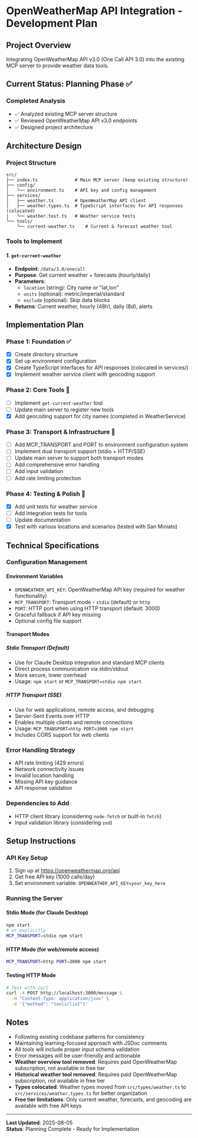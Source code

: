 # OpenWeatherMap API Integration - Development Plan

## Project Overview

Integrating OpenWeatherMap API v3.0 (One Call API 3.0) into the existing MCP
server to provide weather data tools.

## Current Status: Planning Phase ✅

### Completed Analysis

- ✅ Analyzed existing MCP server structure
- ✅ Reviewed OpenWeatherMap API v3.0 endpoints
- ✅ Designed project architecture

## Architecture Design

### Project Structure

```text
src/
├── index.ts              # Main MCP server (keep existing structure)
├── config/
│   └── environment.ts    # API key and config management
├── services/
│   ├── weather.ts        # OpenWeatherMap API client
│   ├── weather.types.ts  # TypeScript interfaces for API responses (colocated)
│   └── weather.test.ts   # Weather service tests
└── tools/
    └── current-weather.ts    # Current & forecast weather tool
```

### Tools to Implement

#### 1. `get-current-weather`

- **Endpoint**: `/data/3.0/onecall`
- **Purpose**: Get current weather + forecasts (hourly/daily)
- **Parameters**:
  - `location` (string): City name or "lat,lon"
  - `units` (optional): metric/imperial/standard
  - `exclude` (optional): Skip data blocks
- **Returns**: Current weather, hourly (48h), daily (8d), alerts

## Implementation Plan

### Phase 1: Foundation ✅

- [x] Create directory structure
- [x] Set up environment configuration
- [x] Create TypeScript interfaces for API responses (colocated in services/)
- [x] Implement weather service client with geocoding support

### Phase 2: Core Tools 🔄

- [ ] Implement `get-current-weather` tool
- [ ] Update main server to register new tools
- [x] Add geocoding support for city names (completed in WeatherService)

### Phase 3: Transport & Infrastructure 🔄

- [ ] Add MCP_TRANSPORT and PORT to environment configuration system
- [ ] Implement dual transport support (stdio + HTTP/SSE)
- [ ] Update main server to support both transport modes
- [ ] Add comprehensive error handling
- [ ] Add input validation
- [ ] Add rate limiting protection

### Phase 4: Testing & Polish 🔄

- [x] Add unit tests for weather service
- [ ] Add integration tests for tools
- [ ] Update documentation
- [x] Test with various locations and scenarios (tested with San Miniato)

## Technical Specifications

### Configuration Management

#### Environment Variables

- `OPENWEATHER_API_KEY`: OpenWeatherMap API key (required for weather functionality)
- `MCP_TRANSPORT`: Transport mode - `stdio` (default) or `http`
- `PORT`: HTTP port when using HTTP transport (default: 3000)
- Graceful fallback if API key missing
- Optional config file support

#### Transport Modes

##### Stdio Transport (Default)

- Use for Claude Desktop integration and standard MCP clients
- Direct process communication via stdin/stdout
- More secure, lower overhead
- Usage: `npm start` or `MCP_TRANSPORT=stdio npm start`

##### HTTP Transport (SSE)

- Use for web applications, remote access, and debugging
- Server-Sent Events over HTTP
- Enables multiple clients and remote connections
- Usage: `MCP_TRANSPORT=http PORT=3000 npm start`
- Includes CORS support for web clients

### Error Handling Strategy

- API rate limiting (429 errors)
- Network connectivity issues
- Invalid location handling
- Missing API key guidance
- API response validation

### Dependencies to Add

- HTTP client library (considering `node-fetch` or built-in `fetch`)
- Input validation library (considering `zod`)

## Setup Instructions

### API Key Setup

1. Sign up at <https://openweathermap.org/api>
2. Get free API key (1000 calls/day)
3. Set environment variable: `OPENWEATHER_API_KEY=your_key_here`

### Running the Server

#### Stdio Mode (for Claude Desktop)

```bash
npm start
# or explicitly
MCP_TRANSPORT=stdio npm start
```

#### HTTP Mode (for web/remote access)

```bash
MCP_TRANSPORT=http PORT=3000 npm start
```

#### Testing HTTP Mode

```bash
# Test with curl
curl -X POST http://localhost:3000/message \
  -H "Content-Type: application/json" \
  -d '{"method": "tools/list"}'
```

## Notes

- Following existing codebase patterns for consistency
- Maintaining learning-focused approach with JSDoc comments
- All tools will include proper input schema validation
- Error messages will be user-friendly and actionable
- **Weather overview tool removed**: Requires paid OpenWeatherMap subscription,
  not available in free tier
- **Historical weather tool removed**: Requires paid OpenWeatherMap subscription,
  not available in free tier
- **Types colocated**: Weather types moved from `src/types/weather.ts` to
  `src/services/weather.types.ts` for better organization
- **Free tier limitations**: Only current weather, forecasts, and geocoding
  are available with free API keys

---

**Last Updated**: 2025-08-05  
**Status**: Planning Complete - Ready for Implementation
